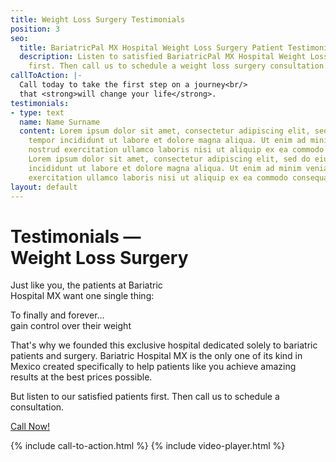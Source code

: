 ```yaml
---
title: Weight Loss Surgery Testimonials
position: 3
seo:
  title: BariatricPal MX Hospital Weight Loss Surgery Patient Testimonials
  description: Listen to satisfied BariatricPal MX Hospital Weight Loss Surgery Patient's
    first. Then call us to schedule a weight loss surgery consultation.
callToAction: |-
  Call today to take the first step on a journey<br/>
  that <strong>will change your life</strong>.
testimonials:
- type: text
  name: Name Surname
  content: Lorem ipsum dolor sit amet, consectetur adipiscing elit, sed do eiusmod
    tempor incididunt ut labore et dolore magna aliqua. Ut enim ad minim veniam, quis
    nostrud exercitation ullamco laboris nisi ut aliquip ex ea commodo consequat.
    Lorem ipsum dolor sit amet, consectetur adipiscing elit, sed do eiusmod tempor
    incididunt ut labore et dolore magna aliqua. Ut enim ad minim veniam, quis nostrud
    exercitation ullamco laboris nisi ut aliquip ex ea commodo consequat.
layout: default
---
```


<div class='hero' data-cover='weight-loss-surgery'>
  <div class='hero-wrap'>
    <div class='hero-caption'>
      <div class='hero-title'>
        <h1 class='u-mt0'>
          Testimonials —<br/>
          Weight Loss Surgery
        </h1>
      </div>
      <div class='hero-box u-size5of10 u-xxs-sizeFull'>
        <p class='u-mt0'>
          Just like you, the patients at Bariatric<br/>
          Hospital MX want one single thing:
        </p>
        <p class='t3 u-mb0'>
          To finally and forever…<br/>
          gain control over their weight
        </p>
      </div>
    </div>
  </div>
</div>

<div class='wrap'>
  <div class='section u-py6'>
    <div class='section-row'>
      <div class='section-chunk u-size1of3 u-px4 u-mAuto u-xs-size10of14 u-xs-alignCenter u-xs-clear u-xxs-sizeFull'>
        <p class='u-textSecondary u-mt0'>
          That's why we founded this exclusive hospital dedicated solely to bariatric patients and surgery. Bariatric Hospital MX is the only one of its kind in Mexico created specifically to help patients like you achieve amazing results at the best prices possible.
        </p>
        <span class='icon icon--heart u-mt4'></span>
        <p class='t3 u-textPrimary'>
          But listen to our satisfied patients first. Then call us to schedule a consultation.
        </p>
        <a class='btn' href='/contact'>
          Call Now!
        </a>
      </div>
      <div id='wls-feed-odd' class='section-chunk u-size1of3 u-px2 u-xs-sizeFull u-xs-mt3'></div>
      <div id='wls-feed-even' class='section-chunk u-size1of3 u-px2 u-xs-sizeFull'></div>
    </div>
  </div>
</div>

{% include call-to-action.html %}
{% include video-player.html %}
